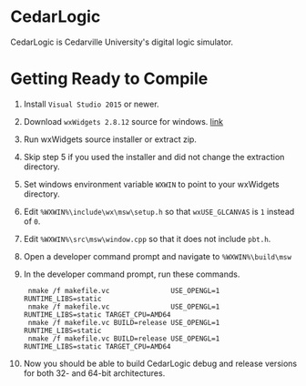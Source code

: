 
# CedarLogic

CedarLogic is Cedarville University's digital logic simulator.

# Getting Ready to Compile

1. Install `Visual Studio 2015` or newer.

2. Download `wxWidgets 2.8.12` source for windows. [link](http://www.wxwidgets.org/downloads/)

3. Run wxWidgets source installer or extract zip.

4. Skip step 5 if you used the installer and did not change the extraction directory.

5. Set windows environment variable `WXWIN` to point to your wxWidgets directory.

6. Edit `%WXWIN%\include\wx\msw\setup.h` so that `wxUSE_GLCANVAS` is `1` instead of `0`.

7. Edit `%WXWIN%\src\msw\window.cpp` so that it does not include `pbt.h`.

8. Open a developer command prompt and navigate to `%WXWIN%\build\msw`

9. In the developer command prompt, run these commands.

        nmake /f makefile.vc               USE_OPENGL=1 RUNTIME_LIBS=static
        nmake /f makefile.vc               USE_OPENGL=1 RUNTIME_LIBS=static TARGET_CPU=AMD64
        nmake /f makefile.vc BUILD=release USE_OPENGL=1 RUNTIME_LIBS=static
        nmake /f makefile.vc BUILD=release USE_OPENGL=1 RUNTIME_LIBS=static TARGET_CPU=AMD64

10. Now you should be able to build CedarLogic debug and release versions for both 32- and 64-bit architectures.